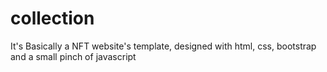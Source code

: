 # collection
It's Basically a NFT website's template, designed with html, css, bootstrap and a small pinch of javascript
